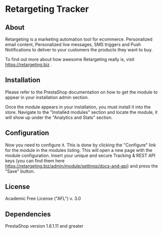 # Retargeting Tracker

## About

Retargeting is a marketing automation tool for ecommerce. Personalized email content, Personalized live messages, SMS triggers and Push Notifications to deliver to your customers the products they want to buy.

To find out more about how awesome Retargeting really is, visit https://retargeting.biz .

## Installation

Please refer to the PrestaShop documentation on how to get the module to appear in your installation admin section.

Once the module appears in your installation, you must install it into the store. Navigate to the "Installed modules" section and locate the module, it will show up under the "Analytics and Stats" section.

## Configuration

Now you need to configure it. This is done by clicking the "Configure" link for the
module in the modules listing. This will open a new page with the module configuration.
Insert your unique and secure Tracking & REST API keys (you can find them here https://retargeting.biz/admin/module/settings/docs-and-api) and press the "Save" button.

## License

Academic Free License ("AFL") v. 3.0

## Dependencies

PrestaShop version 1.6.1.11 and greater
